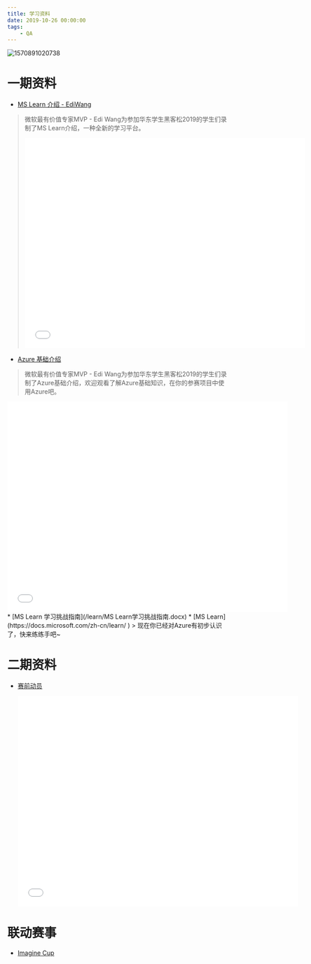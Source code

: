 ```yaml
---
title: 学习资料
date: 2019-10-26 00:00:00
tags:
	- QA
---
```

![1570891020738](/rule/1570891020738.png)

# 一期资料

* [MS Learn 介绍 - EdiWang](https://www.bilibili.com/video/av73104255/)
> 微软最有价值专家MVP - Edi Wang为参加华东学生黑客松2019的学生们录制了MS Learn介绍，一种全新的学习平台。
>
>   <iframe width="640px" height="480px" src="//player.bilibili.com/player.html?aid=73104255&cid=125035492&page=1" scrolling="no" border="0" frameborder="no" framespacing="0" allowfullscreen="true"> </iframe>

* [Azure 基础介绍](https://www.bilibili.com/video/av73104183/)
> 微软最有价值专家MVP - Edi Wang为参加华东学生黑客松2019的学生们录制了Azure基础介绍，欢迎观看了解Azure基础知识，在你的参赛项目中使用Azure吧。
<iframe width="640px" height="480px" src="//player.bilibili.com/player.html?aid=73104183&cid=125035145&page=1" scrolling="no" border="0" frameborder="no" framespacing="0" allowfullscreen="true"> </iframe>
* [MS Learn 学习挑战指南](/learn/MS&#32;Learn学习挑战指南.docx)
* [MS Learn](https://docs.microsoft.com/zh-cn/learn/
)
> 现在你已经对Azure有初步认识了，快来练练手吧~

# 二期资料

* [赛前动员](https://www.bilibili.com/video/av74114633/)

  <iframe width="640px" height="480px" src="//player.bilibili.com/player.html?aid=74114633&cid=126788212&page=1" scrolling="no" border="0" frameborder="no" framespacing="0" allowfullscreen="true"> </iframe>



# 联动赛事

* [Imagine Cup](/learn/ImagineCup报名及组队流程.pdf)

